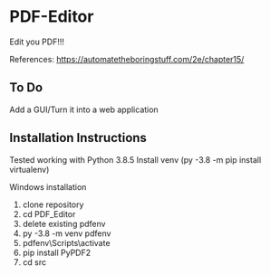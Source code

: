 # PDF-Editor
Edit you PDF!!!  
  
References: https://automatetheboringstuff.com/2e/chapter15/

## To Do
Add a GUI/Turn it into a web application

## Installation Instructions
Tested working with Python 3.8.5
Install venv (py -3.8 -m pip install virtualenv)

Windows installation
1. clone repository
2. cd PDF_Editor
3. delete existing pdfenv
4. py -3.8 -m venv pdfenv
5. pdfenv\Scripts\activate
6. pip install PyPDF2
7. cd src
